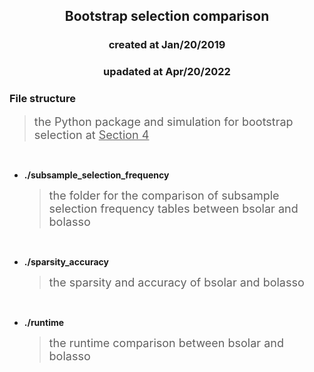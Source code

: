 <center><h2>Bootstrap selection comparison</h2></center>
<center><h3>created at Jan/20/2019</h3></center>
<center><h3>upadated at Apr/20/2022</h3></center>

### File structure
> <font size="4.5"> the Python package and simulation for bootstrap selection at <u>Section 4</u> </font>

<br>

* **./subsample_selection_frequency**
  > <font size="4.5"> the folder for the comparison of subsample selection frequency tables between bsolar and bolasso </font>

<br>

* **./sparsity_accuracy**
  > <font size="4.5"> the sparsity and accuracy of bsolar and bolasso </font>

<br>

* **./runtime**
  > <font size="4.5"> the runtime comparison between bsolar and bolasso </font>
